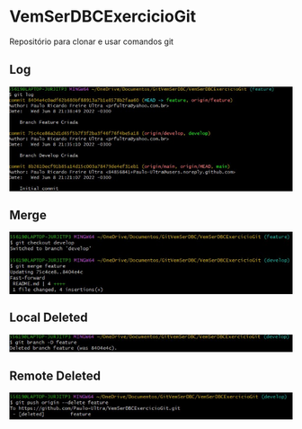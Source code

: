 # VemSerDBCExercicioGit
Repositório para clonar e usar comandos git


## Log
<p align="center">
    <img align="center" width="700" src="https://github.com/Paulo-Ultra/VemSerDBCExercicioGit/blob/main/Assets/Log.jpg">
</p>


## Merge
<p align="center">
    <img align="center" width="700" src="https://github.com/Paulo-Ultra/VemSerDBCExercicioGit/blob/main/Assets/Merge.jpg">
</p>

## Local Deleted
<p align="center">
    <img align="center" width="700" src="https://github.com/Paulo-Ultra/VemSerDBCExercicioGit/blob/main/Assets/DeletedLocal.jpg">
</p>

## Remote Deleted
<p align="center">
    <img align="center" width="700" src="https://github.com/Paulo-Ultra/VemSerDBCExercicioGit/blob/main/Assets/DeletedRemote.jpg">
</p>

